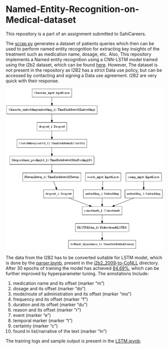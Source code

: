 # Named-Entity-Recognition-on-Medical-dataset

This repository is a part of an assignment submitted to SahiCareers.

The [scrap.py](https://github.com/nischal-sanil/Named-Entity-Recognition-on-Medical-dataset/blob/master/scrap.py) generates a dataset of patients queries which then can be used to perform named entity recognition for extracting key insights of the treatment such as medication name, dosage, etc.
Also, This repository implements a Named entity recognition using a CNN-LSTM model trained using the i2b2 dataset, which can be found [here](https://www.i2b2.org/). However, The dataset is not present in the repository as I2B2 has a strict Data use policy, but can be accessed by contacting and signing a Data use agreement. I2B2 are very quick with their response. 


![CNN-LSTM](https://github.com/nischal-sanil/Named-Entity-Recognition-on-Medical-dataset/blob/master/Named-Entity-Recognition-BidirectionalLSTM-CNN-CoNLL/model.png)


The data from the I2B2 has to be converted suitable for LSTM model, which is done by the [parser.ipynb](https://github.com/nischal-sanil/Named-Entity-Recognition-on-Medical-dataset/blob/master/i2b2_2009-to-CoNLL/parser.ipynb), present in the [i2b2_2009-to-CoNLL](https://github.com/nischal-sanil/Named-Entity-Recognition-on-Medical-dataset/tree/master/i2b2_2009-to-CoNLL) directory.
After 30 epochs of training the model has achieved [84.69%](https://github.com/nischal-sanil/Named-Entity-Recognition-on-Medical-dataset/blob/master/Named-Entity-Recognition-BidirectionalLSTM-CNN-CoNLL/30_0.5_0.25_200_3_0.0105_Nadam.txt), which can be further improved by hyperparameter tuning.
The annotations Include:
1. medication name and its offset (marker “m”)
2. dosage and its offset (marker “do”)
3. mode/route of administration and its offset (marker “mo”)
4. frequency and its offset (marker “f”)
5. duration and its offset (marker “du”)
6. reason and its offset (marker “r”)
7. event (marker “e”)
8. temporal marker (marker “t”)
9. certainty (marker “c”)
10. found in list/narrative of the text (marker “ln”)

The training logs and sample output is present in the [LSTM.ipynb](https://github.com/nischal-sanil/Named-Entity-Recognition-on-Medical-dataset/blob/master/Named-Entity-Recognition-BidirectionalLSTM-CNN-CoNLL/LSTM.ipynb). 
